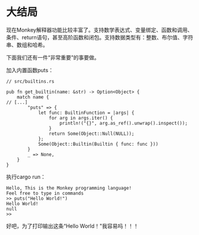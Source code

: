 # 大结局

现在Monkey解释器功能比较丰富了。支持数学表达式、变量绑定、函数和调用、条件、return语句，甚至高阶函数和闭包。支持数据类型有：整数、布尔值、字符串、数组和哈希。

下面我们还有一件“非常重要”的事要做。

加入内置函数puts：
```rust,noplaypen
// src/builtins.rs

pub fn get_builtin(name: &str) -> Option<Object> {
    match name {
// [...]
        "puts" => {
            let func: BuiltinFunction = |args| {
                for arg in args.iter() {
                    println!("{}", arg.as_ref().unwrap().inspect());
                }
                return Some(Object::Null(NULL));
            };
            Some(Object::Builtin(Builtin { func: func }))
        }
        _ => None,
    }
}
```

执行cargo run：
```
Hello, This is the Monkey programming language!
Feel free to type in commands
>> puts("Hello World!")
Hello World!
null
>>
```

好吧，为了打印输出这条“Hello World！"我容易吗！！！